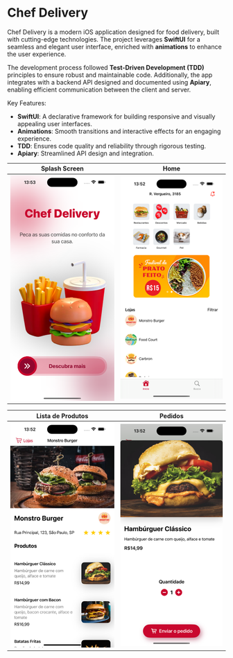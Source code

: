 # Chef Delivery

Chef Delivery is a modern iOS application designed for food delivery, built with cutting-edge technologies. The project leverages **SwiftUI** for a seamless and elegant user interface, enriched with **animations** to enhance the user experience. 

The development process followed **Test-Driven Development (TDD)** principles to ensure robust and maintainable code. Additionally, the app integrates with a backend API designed and documented using **Apiary**, enabling efficient communication between the client and server.

Key Features:
- **SwiftUI**: A declarative framework for building responsive and visually appealing user interfaces.
- **Animations**: Smooth transitions and interactive effects for an engaging experience.
- **TDD**: Ensures code quality and reliability through rigorous testing.
- **Apiary**: Streamlined API design and integration.



| Splash Screen                     | Home                            |
|-----------------------------------|---------------------------------|
| ![Splash Screen](splash-image.png) | ![Home](home-image.png)         |

| Lista de Produtos                 | Pedidos                         |
|-----------------------------------|---------------------------------|
| ![Lista de Produtos](product-list-image.png) | ![Pedidos](order-image.png) |


